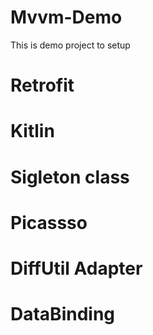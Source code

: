 # Mvvm-Demo
This is demo project to setup
# Retrofit
# Kitlin
# Sigleton class 
# Picassso
# DiffUtil Adapter
# DataBinding
